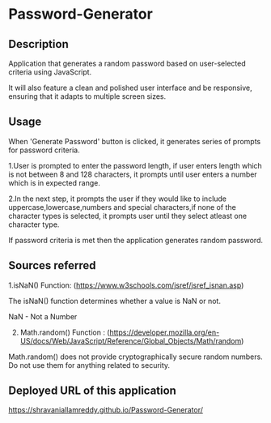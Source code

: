 # Password-Generator

## Description

Application that generates a random password based on user-selected criteria using JavaScript.

It will also feature a clean and polished user interface and be responsive, ensuring that it adapts to multiple screen sizes.


## Usage

When 'Generate Password' button is clicked, it generates series of prompts for password criteria.

1.User is prompted to enter the password length, if user enters length which 
is not between 8 and 128 characters, it prompts until user enters a number which is in expected range.

2.In the next step, it prompts the user if they would like to include uppercase,lowercase,numbers and special characters,if none of the character types is selected, it prompts user until they select atleast one character type.

If password criteria is met then the application generates random password.

## Sources referred

1.isNaN() Function: (https://www.w3schools.com/jsref/jsref_isnan.asp)

The isNaN() function determines whether a value is NaN or not.

NaN - Not a Number

2.  Math.random() Function : (https://developer.mozilla.org/en-US/docs/Web/JavaScript/Reference/Global_Objects/Math/random)

Math.random() does not provide cryptographically secure random numbers. 
Do not use them for anything related to security. 


## Deployed URL of this application

https://shravaniallamreddy.github.io/Password-Generator/
